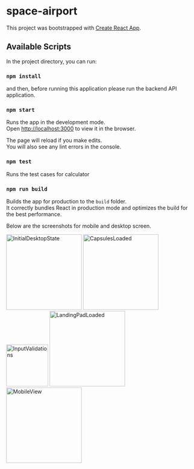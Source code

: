 # space-airport

This project was bootstrapped with [Create React App](https://github.com/facebook/create-react-app).

## Available Scripts

In the project directory, you can run:
### `npm install` 

and then, before running this application please run the backend API application.
### `npm start`

Runs the app in the development mode.<br />
Open [http://localhost:3000](http://localhost:3000) to view it in the browser.

The page will reload if you make edits.<br />
You will also see any lint errors in the console.

### `npm test`

Runs the test cases for calculator

### `npm run build`

Builds the app for production to the `build` folder.<br />
It correctly bundles React in production mode and optimizes the build for the best performance.

Below are the screenshots for mobile and desktop screen.

<img width="200" alt="InitialDesktopState" src="https://user-images.githubusercontent.com/66398574/90978339-881ee980-e590-11ea-899f-b248cd30aebe.PNG">
<img width="200" alt="CapsulesLoaded" src="https://user-images.githubusercontent.com/66398574/90978368-cae0c180-e590-11ea-865e-71b6d25dfe5f.PNG">
<img width="111" alt="InputValidations" src="https://user-images.githubusercontent.com/66398574/90978372-d03e0c00-e590-11ea-9d93-500fe4ed9913.PNG">
<img width="200" alt="LandingPadLoaded" src="https://user-images.githubusercontent.com/66398574/90978375-d46a2980-e590-11ea-94c7-fa80dcb9374f.PNG">
<img width="200" alt="MobileView" src="https://user-images.githubusercontent.com/66398574/90978376-d7651a00-e590-11ea-9d3b-e3e161a43593.PNG">

